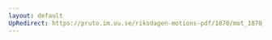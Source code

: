 ```yaml
---
layout: default
UpRedirect: https://pruto.im.uu.se/riksdagen-motions-pdf/1870/mot_1870__ak__193/mot_1870__ak__193-001.pdf
---
```

